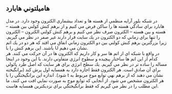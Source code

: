 ## هاميلتوني هابارد

  
در شبكه بلور آرايه منظمي از هسته ها و تعداد بيشماري الكترون وجود دارد. در مدل هابارد براي سادگي هسته ها را ساكن فرض مي كنيم و از برهم كنش كولني بين هسته – هسته و بين هسته – الكترون صرف نظر مي كنيم و برهم كنش كولني الكترون – الكترون را تنها براي زماني كه دو الكترون در يك سايت قرار دارند غير صفر در نظر مي گيريم. زيرا بزرگترين برهم كنش كولني بين دو الكترون زماني اتفاق مي افتد كه هر دو در يك اتم باشند. اين برهم كنش را با U نشان مي دهيم.  
در واقع با شبكه اي از اتم ها سر و كار داريم كه الكترون ها در آن حركت مي كنند. هر كدام از اين اتم ها ساختار پيچيده و سطوح انرژي متفاوتي دارند. با اين وجود در اينجا مساله را ساده تر در نظر مي گيريم. يك سطح انرژي براي هر سايت كه اصل طرد پائولي براي آن صادق است. هر الكترون فقط اجازه دارد به همسايه اول پرش كند \(برانگيخته شود\).  اندازه اين برانگيختگي را با t نشان مي دهند كه از برهم نهي توابع موج مربوط به هر الكترون مشخص مي شود. از آنجایی كه توابع موج به صورت نمايي افت مي كنند، ما اين مطلب را در نظر مي گيريم كه فقط برانگيختگي براي نزديكترين همسايه هاست.

